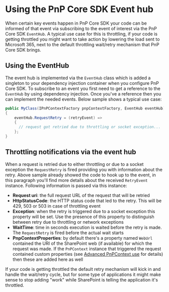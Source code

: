 # Using the PnP Core SDK Event hub

When certain key events happen in PnP Core SDK your code can be informed of that event via subscribing to the event of interest via the PnP Core SDK `EventHub`. A typical use case for this is throttling, if your code is getting throttled you might want to take action by lowering the load sent to Microsoft 365, next to the default throttling wait/retry mechanism that PnP Core SDK brings.

## Using the EventHub

The event hub is implemented via the `EventHub` class which is added a singleton to your dependency injection container when you configure PnP Core SDK. To subscribe to an event you first need to get a reference to the `EventHub` by using dependency injection. Once you've a reference then you can implement the needed events. Below sample shows a typical use case:

```csharp
public MyClass(IPnPContextFactory pnpContextFactory, EventHub eventHub)
{
    eventHub.RequestRetry = (retryEvent) => 
    {  
      // request got retried due to throttling or socket exception...    
    };
}
```

## Throttling notifications via the event hub

When a request is retried due to either throttling or due to a socket exception the `RequestRetry` is fired providing you with information about the retry. Above sample already showed the code to hook up to the event, in this paragraph you'll find more details about the received `RetryEvent` instance. Following information is passed via this instance:

- **Request uri**: the full request URL of the request that will be retried
- **HttpStatusCode**: the HTTP status code that led to the retry. This will be 429, 503 or 503 in case of throttling event
- **Exception**: when the retry is triggered due to a socket exception this property will be set. Use the presence of this property to distinguish between retry due to throttling or network exceptions
- **WaitTime**: time in seconds execution is waited before the retry is made. The `RequestRetry` is fired before the actual wait starts
- **PnpContextProperties**: by default there's a property named `WebUrl` contained the URI of the SharePoint web (if available) for which the request was made. If the `PnPContext` instance that triggered the request contained custom properties (see [Advanced PnPContext use](basics-context.md) for details) then these are added here as well

If your code is getting throttled the default retry mechanism will kick in and handle the wait/retry cycle, but for some type of applications it might make sense to stop adding "work" while SharePoint is telling the application it's throttled.
